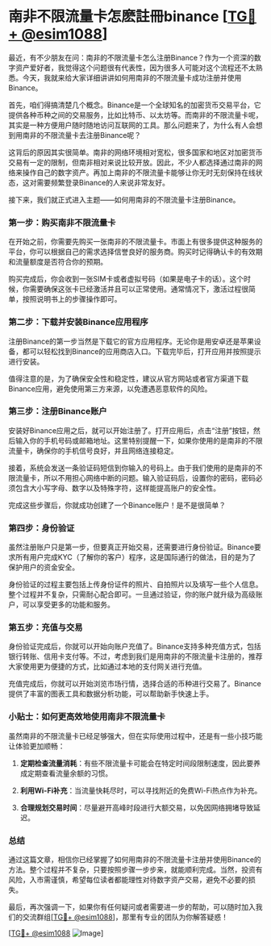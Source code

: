 # 南非不限流量卡怎麽註冊binance [[TG💪+ @esim1088](https://t.me/s/esim1088)]

最近，有不少朋友在问：南非的不限流量卡怎么注册Binance？作为一个资深的数字资产爱好者，我觉得这个问题很有代表性，因为很多人可能对这个流程还不太熟悉。今天，我就来给大家详细讲讲如何用南非的不限流量卡成功注册并使用Binance。

首先，咱们得搞清楚几个概念。Binance是一个全球知名的加密货币交易平台，它提供各种币种之间的交易服务，比如比特币、以太坊等。而南非的不限流量卡呢，其实是一种方便用户随时随地访问互联网的工具。那么问题来了，为什么有人会想到用南非的不限流量卡去注册Binance呢？

这背后的原因其实很简单。南非的网络环境相对宽松，很多国家和地区对加密货币交易有一定的限制，但南非相对来说比较开放。因此，不少人都选择通过南非的网络来操作自己的数字资产。再加上南非的不限流量卡能够让你无时无刻保持在线状态，这对需要频繁登录Binance的人来说非常友好。

接下来，我们就正式进入主题——如何用南非的不限流量卡注册Binance。

### 第一步：购买南非不限流量卡

在开始之前，你需要先购买一张南非的不限流量卡。市面上有很多提供这种服务的平台，你可以根据自己的需求选择信誉良好的服务商。购买时记得确认卡的有效期和流量额度是否符合你的预期。

购买完成后，你会收到一张SIM卡或者虚拟号码（如果是电子卡的话）。这个时候，你需要确保这张卡已经激活并且可以正常使用。通常情况下，激活过程很简单，按照说明书上的步骤操作即可。

### 第二步：下载并安装Binance应用程序

注册Binance的第一步当然是下载它的官方应用程序。无论你是用安卓还是苹果设备，都可以轻松找到Binance的应用商店入口。下载完毕后，打开应用并按照提示进行安装。

值得注意的是，为了确保安全性和稳定性，建议从官方网站或者官方渠道下载Binance应用，避免使用第三方来源，以免遭遇恶意软件的风险。

### 第三步：注册Binance账户

安装好Binance应用之后，就可以开始注册了。打开应用后，点击“注册”按钮，然后输入你的手机号码或邮箱地址。这里特别提醒一下，如果你使用的是南非的不限流量卡，确保你的手机信号良好，并且网络连接稳定。

接着，系统会发送一条验证码短信到你输入的号码上。由于我们使用的是南非的不限流量卡，所以不用担心网络中断的问题。输入验证码后，设置你的密码，密码必须包含大小写字母、数字以及特殊字符，这样能提高账户的安全性。

完成这些步骤后，你就成功创建了一个Binance账户！是不是很简单？

### 第四步：身份验证

虽然注册账户只是第一步，但要真正开始交易，还需要进行身份验证。Binance要求所有用户完成KYC（了解你的客户）程序，这是国际通行的做法，目的是为了保护用户的资金安全。

身份验证的过程主要包括上传身份证件的照片、自拍照片以及填写一些个人信息。整个过程并不复杂，只需耐心配合即可。一旦通过验证，你的账户就升级为高级账户，可以享受更多的功能和服务。

### 第五步：充值与交易

身份验证完成后，你就可以开始向账户充值了。Binance支持多种充值方式，包括银行转账、信用卡支付等。不过，考虑到我们是用南非的不限流量卡注册的，推荐大家使用更为便捷的方式，比如通过本地的支付网关进行充值。

充值完成后，你就可以开始浏览市场行情，选择合适的币种进行交易了。Binance提供了丰富的图表工具和数据分析功能，可以帮助新手快速上手。

### 小贴士：如何更高效地使用南非不限流量卡

虽然南非的不限流量卡已经足够强大，但在实际使用过程中，还是有一些小技巧能让体验更加顺畅：

1. **定期检查流量消耗**：有些不限流量卡可能会在特定时间段限制速度，因此要养成定期查看流量余额的习惯。
   
2. **利用Wi-Fi补充**：当流量快耗尽时，可以寻找附近的免费Wi-Fi热点作为补充。

3. **合理规划交易时间**：尽量避开高峰时段进行大额交易，以免因网络拥堵导致延迟。

### 总结

通过这篇文章，相信你已经掌握了如何用南非的不限流量卡注册并使用Binance的方法。整个过程并不复杂，只要按照步骤一步步来，就能顺利完成。当然，投资有风险，入市需谨慎，希望每位读者都能理性对待数字资产交易，避免不必要的损失。

最后，再次强调一下，如果你有任何疑问或者需要进一步的帮助，可以随时加入我们的交流群组[[TG💪+ @esim1088](https://t.me/s/esim1088)]，那里有专业的团队为你解答疑惑！

[[TG💪+ @esim1088](https://t.me/s/esim1088) ![Image](https://i.postimg.cc/4NQfJmqS/Snipaste-2025-05-13-00-14-12.png)]